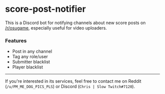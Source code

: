 # score-post-notifier

This is a Discord bot for notifying channels about new score posts on
[/r/osugame](https://reddit.com/r/osugame), especially useful for video
uploaders.

### Features

* Post in any channel
* Tag any role/user
* Submitter blacklist
* Player blacklist

***

If you're interested in its services, feel free to contact me on Reddit
(`/u/PM_ME_DOG_PICS_PLS`) or Discord (`Chris | Slow Twitch#7120`).
